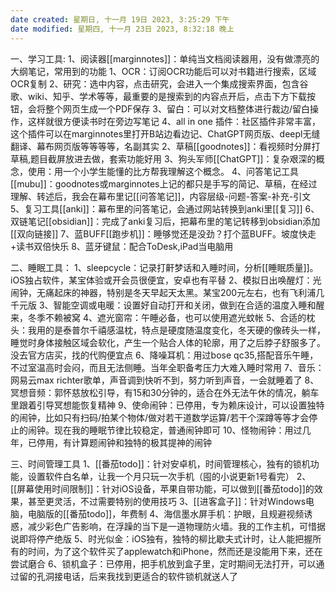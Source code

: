 ```yaml
---
date created: 星期日, 十一月 19日 2023, 3:25:29 下午
date modified: 星期四, 十一月 23日 2023, 8:32:18 晚上
---
```

一、学习工具:
	1、阅读器[[marginnotes]]：单纯当文档阅读器用，没有做漂亮的大纲笔记，常用到的功能
		1、OCR：订阅OCR功能后可以对书籍进行搜索，区域OCR复制
		2、研究：选中内容，点击研究，会进入一个集成搜索界面，包含谷歌、wiki、知乎、学术等等，最重要的是搜索到的内容点开后，点击下方下载按钮，会将整个网页生成一个PDF保存
		3、留白：可以对文档整体进行裁边/留白操作，这样就很方便读书时在旁边写笔记
		4、all in one 插件：社区插件非常丰富，这个插件可以在marginnotes里打开B站边看边记、ChatGPT网页版、deepl无缝翻译、幕布网页版等等等等，名副其实
	2、草稿[[goodnotes]]：看视频时分屏打草稿,题目截屏放进去做，套索功能好用
	3、狗头军师[[ChatGPT]]：复杂艰深的概念，使用：用一个小学生能懂的比方帮我理解这个概念。
	4、问答笔记工具[[mubu]]：goodnotes或marginnotes上记的都只是手写的简记、草稿，在经过理解、转述后，我会在幕布里记[[问答笔记]]，内容层级-问题-答案-补充-引文
	5、复习工具[[anki]]：幕布里的问答笔记，会通过网站转换到anki里[[复习]]
	6、双链笔记[[obsidian]]：完成了anki复习后，把幕布里的笔记转移到obsidian添加[[双向链接]]
	7、蓝BUFF[[跑步机]]：睡够觉还是没劲？打个蓝BUFF。坡度快走+读书双倍快乐
	8、蓝牙键鼠：配合ToDesk,iPad当电脑用

二、睡眠工具：
	1、sleepcycle：记录打鼾梦话和入睡时间，分析[[睡眠质量]]。iOS独占软件，某宝体验或开会员很便宜，安卓也有平替
	2、模拟日出唤醒灯：光闹钟，无痛起床的神器，特别是冬天早起天太黑。某宝200元左右，也有飞利浦几千元版
	3、智能空调或电暖：设置好自动打开和关闭，做到在合适的温度入睡和醒来，冬季不赖被窝
	4、遮光窗帘：午睡必备，也可以使用遮光蚊帐
	5、合适的枕头：我用的是泰普尔千禧感温枕，特点是硬度随温度变化，冬天硬的像砖头一样，睡觉时身体接触区域会软化，产生一个贴合人体的轮廓，用了之后脖子舒服多了。没去官方店买，找的代购便宜点
	6、降噪耳机：用过bose qc35,搭配音乐午睡，不过室温高时会闷，而且无法侧睡。当年全职备考压力大难入睡时常用
	7、音乐：网易云max richter歌单，声音调到快听不到，努力听到声音，一会就睡着了
	8、冥想音频：郭怀慈放松引导，有15和30分钟的，适合在外无法午休的情况，躺车里跟着引导冥想能恢复精神
	9、使命闹钟：已停用，专为赖床设计，可以设置独特的闹钟，比如只有扫码/拍某个物体/做对若干道数学运算/若干个深蹲等等才会停止的闹钟。现在我的睡眠节律比较稳定，普通闹钟即可
	10、怪物闹钟：用过几年，已停用，有计算题闹钟和独特的极其提神的闹钟

三、时间管理工具
	1、[[番茄todo]]：针对安卓机，时间管理核心，独有的锁机功能，设置软件白名单，让我一个月只玩一次手机（囤的小说更新1号看完）
	2、[[屏幕使用时间限制]]：针对iOS设备，苹果自带功能，可以做到[[番茄todo]]的效果，甚至更灵活，不过需要特别的使用技巧
	3、[[进客盒子]]：针对Windows电脑，电脑版的[[番茄todo]]，年费制
	4、海信墨水屏手机：护眼，且规避视频诱惑，减少彩色广告影响，在浮躁的当下是一道物理防火墙。我的工作主机，可惜据说即将停产绝版
	5、时光似金：iOS独有，独特的柳比歇夫式计时，让人能把握所有的时间，为了这个软件买了applewatch和iPhone，然而还是没能用下来，还在尝试磨合
	6、锁机盒子：已停用，把手机放到盒子里，定时期间无法打开，可以通过留的孔洞接电话，后来我找到更适合的软件锁机就送人了






